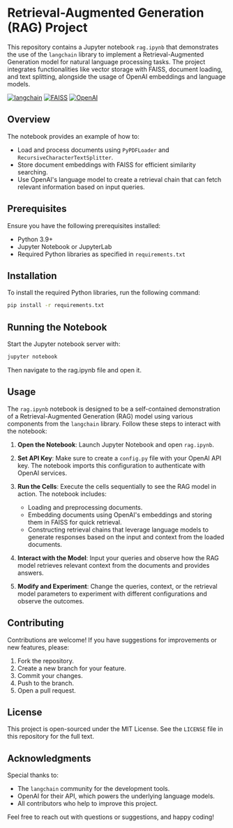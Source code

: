 # Retrieval-Augmented Generation (RAG) Project

This repository contains a Jupyter notebook `rag.ipynb` that demonstrates the use of the `langchain` library to implement a Retrieval-Augmented Generation model for natural language processing tasks. The project integrates functionalities like vector storage with FAISS, document loading, and text splitting, alongside the usage of OpenAI embeddings and language models.


[![langchain](https://img.shields.io/badge/langchain-powered-blue.svg)](https://github.com/your-username/langchain-repo)
[![FAISS](https://img.shields.io/badge/FAISS-indexing-red.svg)](https://github.com/facebookresearch/faiss)
[![OpenAI](https://img.shields.io/badge/OpenAI-API-green.svg)](https://openai.com/api/)

## Overview

The notebook provides an example of how to:

- Load and process documents using `PyPDFLoader` and `RecursiveCharacterTextSplitter`.
- Store document embeddings with FAISS for efficient similarity searching.
- Use OpenAI's language model to create a retrieval chain that can fetch relevant information based on input queries.

## Prerequisites

Ensure you have the following prerequisites installed:

- Python 3.9+
- Jupyter Notebook or JupyterLab
- Required Python libraries as specified in `requirements.txt`

## Installation

To install the required Python libraries, run the following command:

```bash
pip install -r requirements.txt
```

## Running the Notebook

Start the Jupyter notebook server with:

```bash
jupyter notebook
```
Then navigate to the rag.ipynb file and open it.

## Usage

The `rag.ipynb` notebook is designed to be a self-contained demonstration of a Retrieval-Augmented Generation (RAG) model using various components from the `langchain` library. Follow these steps to interact with the notebook:

1. **Open the Notebook**: Launch Jupyter Notebook and open `rag.ipynb`.

2. **Set API Key**: Make sure to create a `config.py` file with your OpenAI API key. The notebook imports this configuration to authenticate with OpenAI services.

3. **Run the Cells**: Execute the cells sequentially to see the RAG model in action. The notebook includes:
   - Loading and preprocessing documents.
   - Embedding documents using OpenAI's embeddings and storing them in FAISS for quick retrieval.
   - Constructing retrieval chains that leverage language models to generate responses based on the input and context from the loaded documents.

4. **Interact with the Model**: Input your queries and observe how the RAG model retrieves relevant context from the documents and provides answers.

5. **Modify and Experiment**: Change the queries, context, or the retrieval model parameters to experiment with different configurations and observe the outcomes.

## Contributing

Contributions are welcome! If you have suggestions for improvements or new features, please:

1. Fork the repository.
2. Create a new branch for your feature.
3. Commit your changes.
4. Push to the branch.
5. Open a pull request.

## License

This project is open-sourced under the MIT License. See the `LICENSE` file in this repository for the full text.

## Acknowledgments

Special thanks to:

- The `langchain` community for the development tools.
- OpenAI for their API, which powers the underlying language models.
- All contributors who help to improve this project.

Feel free to reach out with questions or suggestions, and happy coding!
